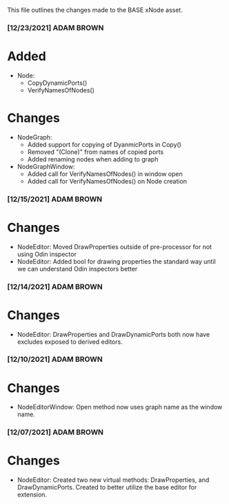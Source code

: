 This file outlines the changes made to the BASE xNode asset.

### [12/23/2021] ADAM BROWN ###

# Added
- Node:
	- CopyDynamicPorts()
	- VerifyNamesOfNodes()

# Changes
- NodeGraph: 
	- Added support for copying of DyanmicPorts in Copy()
	- Removed "(Clone)" from names of copied ports
	- Added renaming nodes when adding to graph
- NodeGraphWindow:
	- Added call for VerifyNamesOfNodes() in window open
	- Added call for VerifyNamesOfNodes() on Node creation

### [12/15/2021] ADAM BROWN ###

# Changes
- NodeEditor: Moved DrawProperties outside of pre-processor for not using Odin inspector
- NodeEditor: Added bool for drawing properties the standard way until we can understand Odin inspectors better

### [12/14/2021] ADAM BROWN ###

# Changes
- NodeEditor: DrawProperties and DrawDynamicPorts both now have excludes exposed to derived editors.

### [12/10/2021] ADAM BROWN ###

# Changes
- NodeEditorWindow: Open method now uses graph name as the window name.

### [12/07/2021] ADAM BROWN ###

# Changes
- NodeEditor: Created two new virtual methods: DrawProperties, and DrawDynamicPorts. Created to better utilize the base editor for extension.
